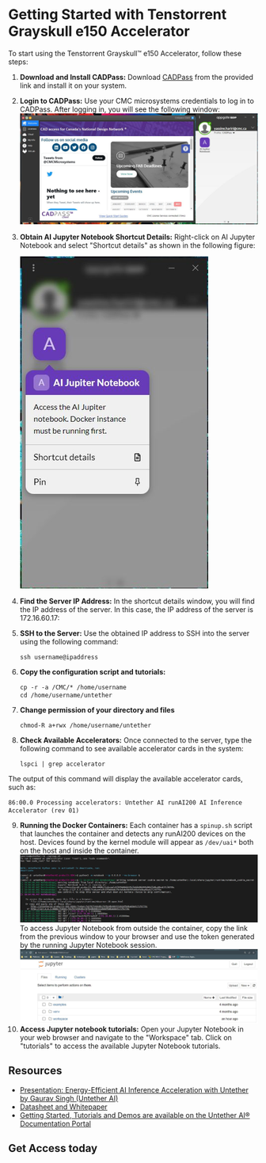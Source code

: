 # Getting Started with Tenstorrent Grayskull e150 Accelerator
To start using the Tenstorrent Grayskull™ e150 Accelerator, follow these steps:
1. **Download and Install CADPass:**
   Download [CADPass](https://www.cmc.ca/cadpass/) from the provided link and install it on your system.
   
2. **Login to CADPass:**
   Use your CMC microsystems credentials to log in to CADPass. After logging in, you will see the following window:
   ![Image Alt Text](https://github.com/cmcmicrosystems/Untether-tsunAImi-Accelerator/blob/main/cadpass.JPG)
   
3. **Obtain AI Jupyter Notebook Shortcut Details:**
   Right-click on AI Jupyter Notebook and select "Shortcut details" as shown in the following figure:

   ![Image Alt Text](https://github.com/cmcmicrosystems/Untether-tsunAImi-Accelerator/blob/main/cadpass1.JPG)
   
4. **Find the Server IP Address:**
   In the shortcut details window, you will find the IP address of the server. In this case, the IP address of the server is 172.16.60.17:    
5. **SSH to the Server:**
   Use the obtained IP address to SSH into the server using the following command:
   ```
   ssh username@ipaddress                     
   ```
6. **Copy the configuration script and tutorials:**
   ```
   cp -r -a /CMC/* /home/username
   cd /home/username/untether
   ```
7. **Change permission of your directory and files**
   ```
   chmod-R a+rwx /home/username/untether
   ```   
8. **Check Available Accelerators:**
Once connected to the server, type the following command to see available accelerator cards in the system:
   ```
   lspci | grep accelerator
   ```
The output of this command will display the available accelerator cards, such as:
   ```
   86:00.0 Processing accelerators: Untether AI runAI200 AI Inference Accelerator (rev 01)
   ```
9. **Running the Docker Containers:**
Each container has a `spinup.sh` script that launches the container and detects any runAI200 devices on the host. Devices found by the kernel module will appear as `/dev/uai*` both on the host and inside the container.
![Image Alt Text](https://github.com/cmcmicrosystems/Untether-tsunAImi-Accelerator/blob/main/docker.JPG)
To access Jupyter Notebook from outside the container, copy the link from the previous window to your browser and use the token generated by the running Jupyter Notebook session.
![Image Alt Text](https://github.com/cmcmicrosystems/Untether-tsunAImi-Accelerator/blob/main/Jupyter.JPG)
9. **Access Jupyter notebook tutorials:**
Open your Jupyter Notebook in your web browser and navigate to the "Workspace" tab. Click on "tutorials" to access the available Jupyter Notebook tutorials.
## Resources
- [Presentation: Energy-Efficient AI Inference Acceleration with Untether by Gaurav Singh (Untether AI)](https://www.youtube.com/watch?v=oK7YbOD4TYk&t=2112s)
- [Datasheet and Whitepaper](https://www.untether.ai/products)
- [Getting Started, Tutorials and Demos are available on the Untether AI® Documentation Portal](https://www.untether.ai/)

## Get Access today
